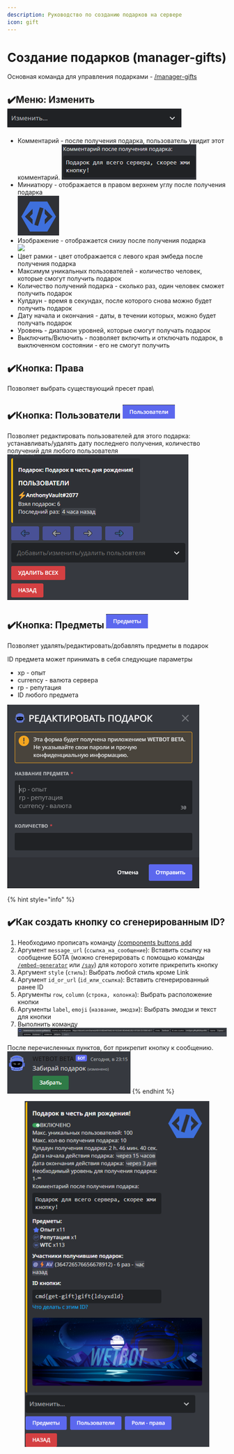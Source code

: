 ```yaml
---
description: Руководство по созданию подарков на сервере
icon: gift
---
```


# Создание подарков (manager-gifts)

Основная команда для управления подарками  - [/manager-gifts](../commands/admins.md)

## ✔️Меню: Изменить <img src="../.gitbook/assets/Скриншот 07-02-2023 230810.png" alt="" data-size="original">

* Комментарий - после получения подарка, пользователь увидит этот комментарий. ![](<../.gitbook/assets/Скриншот 07-02-2023 233016.png>)
* Миниатюру - отображается в правом верхнем углу после получения подарка\
  ![](<../.gitbook/assets/fsdfs (3).png>)
* Изображение - отображается снизу после получения подарка\
  ![](<../.gitbook/assets/159Z\_2107.w026.n002.628B.p1.628 \[преобразованныfsdй]-01.png>)
* Цвет рамки - цвет отображается с левого края эмбеда после получения подарка
* Максимум уникальных пользователей - количество человек, которые смогут получить подарок
* Количество получений подарка - сколько раз, один человек сможет получить подарок
* Кулдаун - время в секундах, после которого снова можно будет получить подарок
* Дату начала и окончания - даты, в течении которых, можно будет получать подарок
* Уровень - диапазон уровней, которые смогут получать подарок
* Выключить/Включить - позволяет включить и отключать подарок, в выключенном состоянии - его не смогут получить



## ✔️Кнопка: Права&#x20;

Позволяет выбрать существующий пресет прав\




## ✔️Кнопка:  Пользователи ![](<../.gitbook/assets/Скриншот 07-02-2023 231156.png>)

Позволяет редактировать пользователей для этого подарка: устанавливать/удалять дату последнего получения, количество получений для любого пользователя\
<img src="../.gitbook/assets/Скриншот 07-02-2023 233244.png" alt="" data-size="original">



## ✔️Кнопка: Предметы ![](<../.gitbook/assets/Скриншот 07-02-2023 231307.png>)

Позволяет удалять/редактировать/добавлять предметы в подарок

ID предмета может принимать в себя следующие параметры

* xp - опыт
* currency - валюта сервера
* rp - репутация
* ID любого предмета

![](<../.gitbook/assets/Скриншот 07-02-2023 233506.png>)



{% hint style="info" %}
## ✔️Как создать кнопку со сгенерированным ID?

1. Необходимо прописать команду [/components buttons add](../commands/admins.md)
2. Аргумент `message_url` (`ссылка_на_сообщение`): Вставить ссылку на сообщение БОТА (можно сгенерировать с помощью команды [`/embed-generator`](../commands/admins.md) или [`/say`](../commands/admins.md)) для которого хотите прикрепить кнопку
3. Аргумент `style` (`стиль`): Выбрать любой стиль кроме Link
4. Аргумент `id_or_url` (`id_или_ссылка`): Вставить сгенерированный ранее ID
5. Аргументы `row`, `column` (`строка, колонка`): Выбрать расположение кнопки
6. Аргументы `label`, `emoji` (`название`, `эмодзи`): Выбрать эмодзи и текст для кнопки
7. Выполнить команду <img src="../.gitbook/assets/Скриншот 07-02-2023 231601.png" alt="" data-size="line">

После перечисленных пунктов, бот прикрепит кнопку к сообщению. <img src="../.gitbook/assets/Скриншот 07-02-2023 232118.png" alt="" data-size="original">
{% endhint %}

<figure><img src="../.gitbook/assets/fsdfs (2).png" alt=""><figcaption></figcaption></figure>
